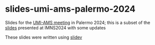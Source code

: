 # slides-umi-ams-palermo-2024
Slides for the [UMI-AMS meeting](https://umi.dm.unibo.it/jm-umi-ams/) in Palermo 2024; this is a subset of the [slides](https://pedritomelenas.github.io/slides-imns-2024) presented at IMNS2024 with some updates

These slides were written using [slidev](https://sli.dev/)